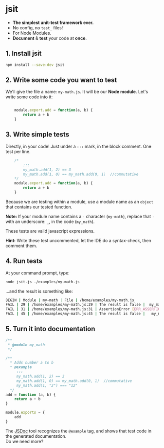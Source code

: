 # jsit

- **The simplest unit-test framework ever.**
- No config, no `test_` files!
- For Node Modules.
- **Document** &amp; **test** your code at **once**.

## 1. Install jsit

``` bash
npm install --save-dev jsit
```

## 2. Write some code you want to test

We'll give the file a name: `my-math.js`. It will be our **Node module**. Let's write some code into it:

``` javascript

    module.export.add = function(a, b) {
        return a + b
    }
```

## 3. Write simple tests

Directly, in your code! Just under a `:::` mark, in the block comment. One test per line.

``` javascript
    /*
        :::
        my_math.add(1, 2) == 3
        my_math.add(1, 0) == my_math.add(0, 1)  //commutative
    */
    module.export.add = function(a, b) {
        return a + b
    }
```

Because we are testing within a module, use a module name as an `object` that contains our tested function.

**Note:** If your module name contains a `-` character (`my-math`), replace that `-` with an underscore: `_`, in the code (`my_math`). 

These tests are valid javascript expressions.

**Hint:** Write these test uncommented, let the IDE do a syntax-check, then comment them.

## 4. Run tests

At your command prompt, type:

``` bash
node jsit.js ./examples/my-math.js
```

...and the result is something like:

``` bash
BEGIN | Module | my-math | File | /home/examples/my-math.js
FAIL | 29 | /home/examples/my-math.js:29 | The result is false |  my_math.minus(1, -1) == 3
FAIL | 31 | /home/examples/my-math.js:31 | AssertionError [ERR_ASSERTION]: -1 === -2 |  assert.strictEqual( my_math.minus(1, 2), -2 )
FAIL | 45 | /home/examples/my-math.js:45 | The result is false |   my_math.plus(1, -1) == 2

```

## 5. Turn it into documentation

``` javascript
/**
 * @module my_math
 */

/**
  * Adds number a to b
  * @example
     :::
     my_math.add(1, 2) == 3
     my_math.add(1, 0) == my_math.add(0, 1)  //commutative
     my_math.add(1, "2") === "12"
  */
add = function (a, b) {
    return a + b
}

module.exports = {
    add
}
```

The [JSDoc](https://jsdoc.app/) tool recognizes the `@example` tag, and shows that test code in the generated documentation.  
Do we need more?
